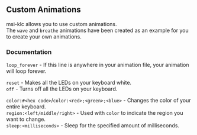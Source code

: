 ## Custom Animations
msi-klc allows you to use custom animations.\
The `wave` and `breathe` animations have been created as an example for you to create your own animations.

### Documentation
`loop_forever` - If this line is anywhere in your animation file, your animation will loop forever.

`reset` - Makes all the LEDs on your keyboard white.\
`off` - Turns off all the LEDs on your keyboard.

`color:#<hex code>`/`color:<red>;<green>;<blue>` - Changes the color of your entire keyboard.\
`region:<left/middle/right>` - Used with `color` to indicate the region you want to change.\
`sleep:<milliseconds>` - Sleep for the specified amount of milliseconds.

